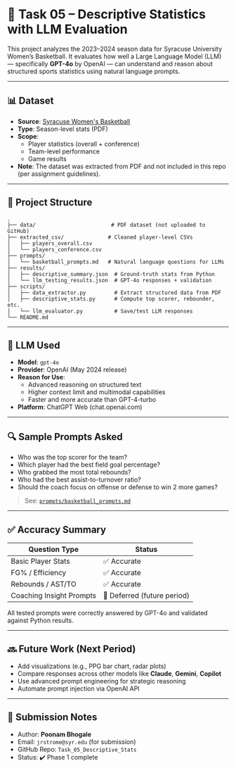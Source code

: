 # 🏀 Task 05 – Descriptive Statistics with LLM Evaluation

This project analyzes the 2023–2024 season data for Syracuse University Women’s Basketball. It evaluates how well a Large Language Model (LLM) — specifically **GPT-4o** by OpenAI — can understand and reason about structured sports statistics using natural language prompts.

---

## 📊 Dataset

- **Source**: [Syracuse Women's Basketball](https://cuse.com)
- **Type**: Season-level stats (PDF)
- **Scope**:
  - Player statistics (overall + conference)
  - Team-level performance
  - Game results
- **Note**: The dataset was extracted from PDF and not included in this repo (per assignment guidelines).

---

## 📁 Project Structure

```
.
├── data/                        # PDF dataset (not uploaded to GitHub)
├── extracted_csv/              # Cleaned player-level CSVs
│   ├── players_overall.csv
│   └── players_conference.csv
├── prompts/
│   └── basketball_prompts.md   # Natural language questions for LLMs
├── results/
│   ├── descriptive_summary.json  # Ground-truth stats from Python
│   └── llm_testing_results.json  # GPT-4o responses + validation
├── scripts/
│   ├── data_extractor.py         # Extract structured data from PDF
│   ├── descriptive_stats.py      # Compute top scorer, rebounder, etc.
│   └── llm_evaluator.py          # Save/test LLM responses
└── README.md
```

---

## 🧠 LLM Used

- **Model**: `gpt-4o`
- **Provider**: OpenAI (May 2024 release)
- **Reason for Use**:
  - Advanced reasoning on structured text
  - Higher context limit and multimodal capabilities
  - Faster and more accurate than GPT-4-turbo
- **Platform**: ChatGPT Web (chat.openai.com)

---

## 🔍 Sample Prompts Asked

- Who was the top scorer for the team?
- Which player had the best field goal percentage?
- Who grabbed the most total rebounds?
- Who had the best assist-to-turnover ratio?
- Should the coach focus on offense or defense to win 2 more games?

> See: [`prompts/basketball_prompts.md`](./prompts/basketball_prompts.md)

---

## ✅ Accuracy Summary

| Question Type             | Status |
|--------------------------|--------|
| Basic Player Stats       | ✅ Accurate |
| FG% / Efficiency         | ✅ Accurate |
| Rebounds / AST/TO        | ✅ Accurate |
| Coaching Insight Prompts | 🔄 Deferred (future period) |

All tested prompts were correctly answered by GPT-4o and validated against Python results.

---

## 🔜 Future Work (Next Period)

- Add visualizations (e.g., PPG bar chart, radar plots)
- Compare responses across other models like **Claude**, **Gemini**, **Copilot**
- Use advanced prompt engineering for strategic reasoning
- Automate prompt injection via OpenAI API

---

## 🧾 Submission Notes

- Author: **Poonam Bhogale**
- Email: `jrstrome@syr.edu` (for submission)
- GitHub Repo: `Task_05_Descriptive_Stats`
- Status: ✔️ Phase 1 complete
